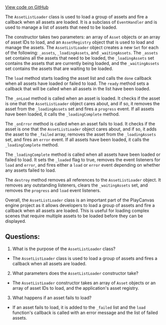 [View code on GitHub](https://github.com/playcanvas/engine/src/framework/asset/asset-list-loader.js)

The `AssetListLoader` class is used to load a group of assets and fire a callback when all assets are loaded. It is a subclass of `EventHandler` and is used to manage a list of assets that need to be loaded. 

The constructor takes two parameters: an array of `Asset` objects or an array of asset IDs to load, and an `AssetRegistry` object that is used to load and manage the assets. The `AssetListLoader` object creates a new `Set` for each of the following: `_assets`, `_loadingAssets`, and `_waitingAssets`. The `_assets` set contains all the assets that need to be loaded, the `_loadingAssets` set contains the assets that are currently being loaded, and the `_waitingAssets` set contains the assets that are waiting to be loaded. 

The `load` method starts loading the asset list and calls the `done` callback when all assets have loaded or failed to load. The `ready` method sets a callback that will be called when all assets in the list have been loaded. 

The `_onLoad` method is called when an asset is loaded. It checks if the asset is one that the `AssetListLoader` object cares about, and if so, it removes the asset from the `_loadingAssets` set and fires a `progress` event. If all assets have been loaded, it calls the `_loadingComplete` method. 

The `_onError` method is called when an asset fails to load. It checks if the asset is one that the `AssetListLoader` object cares about, and if so, it adds the asset to the `_failed` array, removes the asset from the `_loadingAssets` set, and fires an `error` event. If all assets have been loaded, it calls the `_loadingComplete` method. 

The `_loadingComplete` method is called when all assets have been loaded or failed to load. It sets the `_loaded` flag to true, removes the event listeners for `load` and `error`, and fires either a `load` or `error` event depending on whether any assets failed to load. 

The `destroy` method removes all references to the `AssetListLoader` object. It removes any outstanding listeners, clears the `_waitingAssets` set, and removes the `progress` and `load` event listeners. 

Overall, the `AssetListLoader` class is an important part of the PlayCanvas engine project as it allows developers to load a group of assets and fire a callback when all assets are loaded. This is useful for loading complex scenes that require multiple assets to be loaded before they can be displayed.
## Questions: 
 1. What is the purpose of the `AssetListLoader` class?
- The `AssetListLoader` class is used to load a group of assets and fires a callback when all assets are loaded.

2. What parameters does the `AssetListLoader` constructor take?
- The `AssetListLoader` constructor takes an array of `Asset` objects or an array of asset IDs to load, and the application's asset registry.

3. What happens if an asset fails to load?
- If an asset fails to load, it is added to the `_failed` list and the `load` function's callback is called with an error message and the list of failed assets.